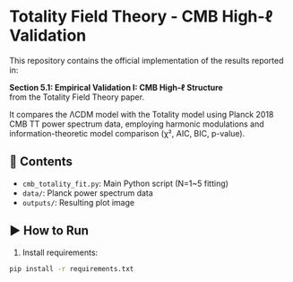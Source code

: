 
# Totality Field Theory - CMB High-ℓ Validation

This repository contains the official implementation of the results reported in:

**Section 5.1: Empirical Validation I: CMB High-$\ell$ Structure**  
from the Totality Field Theory paper.

It compares the ΛCDM model with the Totality model using Planck 2018 CMB TT power spectrum data, employing harmonic modulations and information-theoretic model comparison (χ², AIC, BIC, p-value).

## 📂 Contents

- `cmb_totality_fit.py`: Main Python script (N=1~5 fitting)
- `data/`: Planck power spectrum data
- `outputs/`: Resulting plot image

## ▶️ How to Run

1. Install requirements:

```bash
pip install -r requirements.txt
